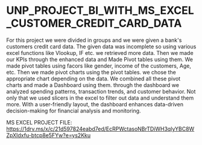 # UNP_PROJECT_BI_WITH_MS_EXCEL_CUSTOMER_CREDIT_CARD_DATA

For this project we were divided in groups and we were given a bank's customers credit card data. 
The given data was incomplete so using various excel functions like Vlookup, IF etc. we retrieved more data. 
Then we made our KPIs through the enhanced data and Made Pivot tables using them.
We made pivot tables using facors like gender, income of the customers, Age, etc. 
Then we made pivot charts using the pivot tables. we chose the appropriate chart depending on the data.
We combined all these pivot charts and made a Dashboard using them.
through the dashboard we analyzed spending patterns, transaction trends, and customer behavior. 
Not only that we used slicers in the excel to filter out data and understand them more.
With a user-friendly layout, the dashboard enhances data-driven decision-making for financial analysis and monitoring.

MS EXCEL PROJECT FILE: https://1drv.ms/x/c/21d597824eabd7ed/EcRPWctasoNBrTDiWH3qlyYBC8WZpXIdxfu-btcp8e5FYw?e=ys2Kku
